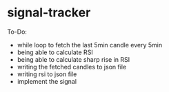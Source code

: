 # signal-tracker

To-Do:
- while loop to fetch the last 5min candle every 5min
- being able to calculate RSI
- being able to calculate sharp rise in RSI
- writing the fetched candles to json file
- writing rsi to json file
- implement the signal
